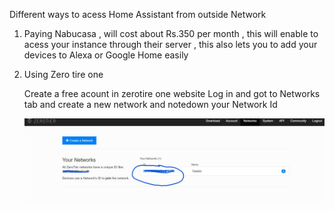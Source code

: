 
Different ways to acess Home Assistant from outside Network 

1. Paying Nabucasa , will cost about Rs.350 per month , this will enable to acess your instance through their server , this also lets you to add your devices to Alexa or Google Home easily 

2. Using Zero tire one
   
    Create a free acount in zerotire one website
    Log in and got to Networks tab and create a new network and notedown your Network Id
    
    ![](image/1.jpg)
    
